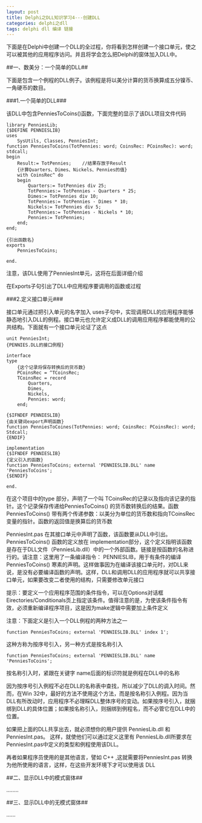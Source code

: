 ```yaml
---
layout: post
title: Delphi之DLL知识学习4---创建DLL
categories: delphi之dll
tags: delphi dll 编译 链接
---
```



下面是在Delphi中创建一个DLL的全过程，你将看到怎样创建一个接口单元，使之可以被其他的应用程序访问。并且将学会怎么把Delphi的窗体加入DLL中。


##一、数美分：一个简单的DLL##

下面是包含一个例程的DLL例子。该例程是将以美分计算的货币换算成五分镍币、一角硬币的数目。

###1.一个简单的DLL###

该DLL中包含PenniesToCoins()函数，下面完整的显示了该DLL项目文件代码

    library PenniesLib;
    {$DEFINE PENNIESLIB}
    uses
        SysUtils, Classes, PenniesInt;
    function PenniesToCoins(TotPennies: word; CoinsRec: PCoinsRec): word; stdcall;
    begin
        Result:= TotPennies;    //结果存放于Result
        {计算Quarters、Dimes、Nickels、Pennies的值}
        with CoinsRec^ do
        begin
            Quarters:= TotPennies div 25;
            TotPennies:= TotPennies - Quarters * 25;
            Dimes:= TotPennies div 10;
            TotPennies:= TotPennies - Dimes * 10;
            Nickels:= TotPennies div 5;
            TotPennies:= TotPennies - Nickels * 10;
            Pennies:= TotPennies;
        end;
    end;
    
    {引出函数名}
    exports
        PenniesToCoins;
    
    end.

注意，该DLL使用了PenniesInt单元，这将在后面详细介绍

在Exports子句引出了DLL中应用程序要调用的函数或过程

###2.定义接口单元###

接口单元通过把引入单元的名字加入 uses子句中，实现调用DLL的应用程序能够静态地引入DLL的例程。接口单元也允许定义成DLL的调用应用程序都能使用的公共结构。下面就有一个接口单元论证了这点

    unit PenniesInt;
    {PENNIES.DLL的接口例程}
    
    interface
    type
        {这个记录将保存转换后的货币数}
        PCoinsRec = ^TCoinsRec;
        TCoinsRec = record
            Quarters,
            Dimes,
            Nickels,
            Pennies: word;
        end;
    
    {$IFNDEF PENNIESLIB}
    {由关键词export声明函数}
    function PenniesToCoines(TotPennies: word; CoinsRec: PCoinsRec): word; Stdcall;
    {ENDIF}
    
    implementation
    {$IFNDEF PENNIESLIB}
    {定义引入的函数}
    function PenniesToCoins; external 'PENNIESLIB.DLL' name 'PenniesToCoins';
    {$ENDIF}
    
    end.

在这个项目中的type 部分，声明了一个叫 TCoinsRec的记录以及指向该记录的指针。这个记录保存传递给PenniesToCoins() 的货币数转换后的结果。函数PenniesToCoins() 带有两个传递参数：以美分为单位的货币数和指向TCoinsRec变量的指针。函数的返回值是换算后的货币数

PenniesInt.pas 在其接口单元中声明了函数，该函数要从DLL中引出。PenniesToCoins() 函数的定义放在 implementation部分，这个定义指明该函数是存在于DLL文件（PenniesLib.dll）中的一个外部函数。链接是按函数的名称进行的。请注意：这里用了一条编译指令： PENNIESLIB，用于有条件的编译PenniesToCoins() 寒素的声明。这样做事因为在编译该接口单元时，对DLL来说，是没有必要编译函数的声明。这样，DLL和调用DLL的应用程序就可以共享接口单元，如果要改变二者使用的结构，只需要修改单元接口

提示：要定义一个应用程序范围的条件指令，可以在Options对话框 Eirectories/Conditionals页上指定该条件。值得注意的是，为使该条件指令有效，必须重新编译程序项目，这是因为make逻辑中需要加上条件定义

注意：下面定义是引入一个DLL例程的两种方法之一

    function PenniesToCoins; external 'PENNIESLIB.DLL' index 1';

这种方称为按序号引入，另一种方式是按名称引入

    function PenniesToCoins; external 'PENNIESLIB.DLL' name 'PenniesToCoins';

按名称引入时，紧跟在关键字 name后面的标识符就是例程在DLL中的名称

因为按序号引入例程不必在DLL的名称表中查找，所以减少了DLL的调入时间。然而，在Win 32中，最好的方法不使用这个方法，而是按名称引入例程。因为当 DLL有所改动时，应用程序不必理睬DLL整体序号的变动。如果按序号引入，就捆绑到DLL的具体位置；如果按名称引入，则捆绑到例程名，而不必管它在DLL中的位置。

如果把上面的DLL共享出去，就必须想你的用户提供 PenniesLib.dll 和PenniesInt.pas。 这样，就使他们可以通过定义这里有 PenniesLib.dll所要求在PenniesInt.pas中定义的类型和例程使用该DLL。

再者如果程序员使用的是其他语言，譬如 C++ ,这就需要将PenniesInt.pas 转换为他所使用的语言，这样，在这些开发环境下才可以使用该 DLL


##二、显示DLL中的模式窗体##

........


##三、显示DLL中的无模式窗体##

......
